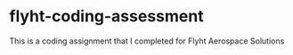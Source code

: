 # flyht-coding-assessment
This is a coding assignment that I completed for Flyht Aerospace Solutions
